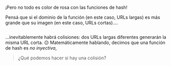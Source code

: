 ¡Pero no todo es color de rosa con las funciones de hash! 

Pensá que si el dominio de la función (en este caso, URLs largas) es más grande que su imagen (en este caso, URLs cortas)....

<img src="https://upload.wikimedia.org/wikipedia/commons/thumb/6/6c/Surjection.svg/200px-Surjection.svg.png" alt="" width="auto" height="auto">

...inevitablemente habrá colisiones: dos URLs largas diferentes generarán la misma URL corta. :confused: Matemáticamente hablando, decimos que una función de hash es _no inyectiva_, 

> ¿Qué podemos hacer si hay una colisión?

